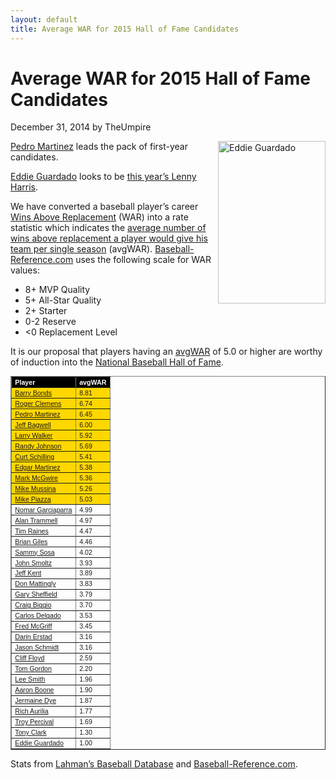 ```yaml
---
layout: default
title: Average WAR for 2015 Hall of Fame Candidates
---
```

<h1>Average WAR for 2015 Hall of Fame Candidates</h1>
<div class="meta">December 31, 2014 by TheUmpire</div>
<div class="storycontent">
<p><a title="Eddie Guardado" href="http://commons.wikimedia.org/wiki/File%3AAAAA7749_Eddie_Guardado.jpg" target="_blank"><img style="border-right-width: 0px; margin: 0px 0px 10px 10px; display: inline; border-top-width: 0px; border-bottom-width: 0px; border-left-width: 0px" title="Eddie Guardado" border="0" alt="Eddie Guardado" align="right" src="{{ site.url }}{{ site.baseurl }}/assets/images/eddie_guardado.jpg" width="172" height="260" /></a>
<p><a href="http://www.baseball-reference.com/players/m/martipe02.shtml">Pedro Martinez</a> leads the pack of first-year candidates.</p>
<p><a href="http://www.baseball-reference.com/players/g/guarded01.shtml">Eddie Guardado</a> looks to be <a href="{{ site.url }}{{ site.baseurl }}/pages/lenny-harris-for-hall-of-fame-huh.html">this year’s Lenny Harris</a>.</p>
<p>We have converted a baseball player’s career <a href="http://saberlibrary.com/misc/war/">Wins Above Replacement</a> (WAR) into a rate statistic which indicates the <a href="{{ site.url }}{{ site.baseurl }}/pages/avg-war.html">average number of wins above replacement a player would give his team per single season</a> (avgWAR). <a href="http://www.baseball-reference.com">Baseball-Reference.com</a> uses the following scale for WAR values:</p>
<ul>
<li>8+ MVP Quality </li>
<li>5+ All-Star Quality </li>
<li>2+ Starter </li>
<li>0-2 Reserve </li>
<li>&lt;0 Replacement Level </li>
</ul>
<p>It is our proposal that players having an <a href="{{ site.url }}{{ site.baseurl }}/pages/avg-war.html">avgWAR</a> of 5.0 or higher are worthy of induction into the <a href="http://baseballhall.org/">National Baseball Hall of Fame</a>.</p>
<table style="font-family: arial; font-size: 8pt" border="1" cellspacing="1" cellpadding="2" width="250">
<tbody>
<tr style="background-color: #000000; color: #ffffff; font-weight: bold">
<td>Player</td>
<td>avgWAR</td>
</tr>
<tr style="background-color: #ffd700">
<td><a href="http://www.baseball-reference.com/players/b/bondsba01.shtml">Barry Bonds</a></td>
<td>8.81</td>
</tr>
<tr style="background-color: #ffd700">
<td><a href="http://www.baseball-reference.com/players/c/clemero02.shtml">Roger Clemens</a></td>
<td>6.74</td>
</tr>
<tr style="background-color: #ffd700">
<td><a href="http://www.baseball-reference.com/players/m/martipe02.shtml">Pedro Martinez</a></td>
<td>6.45</td>
</tr>
<tr style="background-color: #ffd700">
<td><a href="http://www.baseball-reference.com/players/b/bagweje01.shtml">Jeff Bagwell</a></td>
<td>6.00</td>
</tr>
<tr style="background-color: #ffd700">
<td><a href="http://www.baseball-reference.com/players/w/walkela01.shtml">Larry Walker</a></td>
<td>5.92</td>
</tr>
<tr style="background-color: #ffd700">
<td><a href="http://www.baseball-reference.com/players/j/johnsra05.shtml">Randy Johnson</a></td>
<td>5.69</td>
</tr>
<tr style="background-color: #ffd700">
<td><a href="http://www.baseball-reference.com/players/s/schilcu01.shtml">Curt Schilling</a></td>
<td>5.41</td>
</tr>
<tr style="background-color: #ffd700">
<td><a href="http://www.baseball-reference.com/players/m/martied01.shtml">Edgar Martinez</a></td>
<td>5.38</td>
</tr>
<tr style="background-color: #ffd700">
<td><a href="http://www.baseball-reference.com/players/m/mcgwima01.shtml">Mark McGwire</a></td>
<td>5.36</td>
</tr>
<tr style="background-color: #ffd700">
<td><a href="http://www.baseball-reference.com/players/m/mussimi01.shtml">Mike Mussina</a></td>
<td>5.26</td>
</tr>
<tr style="background-color: #ffd700">
<td><a href="http://www.baseball-reference.com/players/p/piazzmi01.shtml">Mike Piazza</a></td>
<td>5.03</td>
</tr>
<tr>
<td><a href="http://www.baseball-reference.com/players/g/garcino01.shtml">Nomar Garciaparra</a></td>
<td>4.99</td>
</tr>
<tr>
<td><a href="http://www.baseball-reference.com/players/t/trammal01.shtml">Alan Trammell</a></td>
<td>4.97</td>
</tr>
<tr>
<td><a href="http://www.baseball-reference.com/players/r/raineti01.shtml">Tim Raines</a></td>
<td>4.47</td>
</tr>
<tr>
<td><a href="http://www.baseball-reference.com/players/g/gilesbr02.shtml">Brian Giles</a></td>
<td>4.46</td>
</tr>
<tr>
<td><a href="http://www.baseball-reference.com/players/s/sosasa01.shtml">Sammy Sosa</a></td>
<td>4.02</td>
</tr>
<tr>
<td><a href="http://www.baseball-reference.com/players/s/smoltjo01.shtml">John Smoltz</a></td>
<td>3.93</td>
</tr>
<tr>
<td><a href="http://www.baseball-reference.com/players/k/kentje01.shtml">Jeff Kent</a></td>
<td>3.89</td>
</tr>
<tr>
<td><a href="http://www.baseball-reference.com/players/m/mattido01.shtml">Don Mattingly</a></td>
<td>3.83</td>
</tr>
<tr>
<td><a href="http://www.baseball-reference.com/players/s/sheffga01.shtml">Gary Sheffield</a></td>
<td>3.79</td>
</tr>
<tr>
<td><a href="http://www.baseball-reference.com/players/b/biggicr01.shtml">Craig Biggio</a></td>
<td>3.70</td>
</tr>
<tr>
<td><a href="http://www.baseball-reference.com/players/d/delgaca01.shtml">Carlos Delgado</a></td>
<td>3.53</td>
</tr>
<tr>
<td><a href="http://www.baseball-reference.com/players/m/mcgrifr01.shtml">Fred McGriff</a></td>
<td>3.45</td>
</tr>
<tr>
<td><a href="http://www.baseball-reference.com/players/e/erstada01.shtml">Darin Erstad</a></td>
<td>3.16</td>
</tr>
<tr>
<td><a href="http://www.baseball-reference.com/players/s/schmija01.shtml">Jason Schmidt</a></td>
<td>3.16</td>
</tr>
<tr>
<td><a href="http://www.baseball-reference.com/players/f/floydcl01.shtml">Cliff Floyd</a></td>
<td>2.59</td>
</tr>
<tr>
<td><a href="http://www.baseball-reference.com/players/g/gordoto01.shtml">Tom Gordon</a></td>
<td>2.20</td>
</tr>
<tr>
<td><a href="http://www.baseball-reference.com/players/s/smithle02.shtml">Lee Smith</a></td>
<td>1.96</td>
</tr>
<tr>
<td><a href="http://www.baseball-reference.com/players/b/booneaa01.shtml">Aaron Boone</a></td>
<td>1.90</td>
</tr>
<tr>
<td><a href="http://www.baseball-reference.com/players/d/dyeje01.shtml">Jermaine Dye</a></td>
<td>1.87</td>
</tr>
<tr>
<td><a href="http://www.baseball-reference.com/players/a/aurilri01.shtml">Rich Aurilia</a></td>
<td>1.77</td>
</tr>
<tr>
<td><a href="http://www.baseball-reference.com/players/p/percitr01.shtml">Troy Percival</a></td>
<td>1.69</td>
</tr>
<tr>
<td><a href="http://www.baseball-reference.com/players/c/clarkto02.shtml">Tony Clark</a></td>
<td>1.30</td>
</tr>
<tr>
<td><a href="http://www.baseball-reference.com/players/g/guarded01.shtml">Eddie Guardado</a></td>
<td>1.00</td>
</tr>
</tbody>
</table>
<p>Stats from <a href="http://baseball1.com/statistics/">Lahman’s Baseball Database</a> and <a href="http://www.baseball-reference.com/">Baseball-Reference.com</a>.</p>
 
